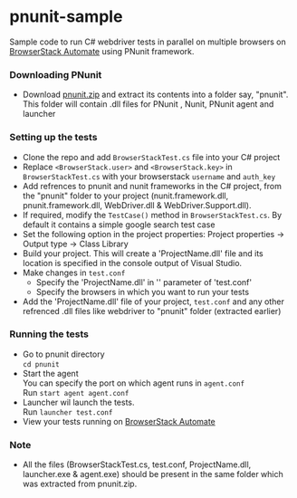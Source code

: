 # pnunit-sample
Sample code to run C# webdriver tests in parallel on multiple browsers on [BrowserStack Automate](http://www.browserstack.com/automate) using PNunit framework.

### Downloading PNunit
- Download [pnunit.zip](https://s3.amazonaws.com/browserStack/selenium/PNUnit.zip) and extract its contents into a folder say, "pnunit". This folder will contain .dll files for PNunit , Nunit, PNunit agent and launcher

### Setting up the tests
- Clone the repo and add `BrowserStackTest.cs` file into your C# project
- Replace `<BrowserStack.user>` and `<BrowserStack.key>` in `BrowserStackTest.cs` with your  browserstack `username` and `auth_key`
- Add refrences to pnunit and nunit frameworks in the C# project, from the "pnunit" folder to your project (nunit.framework.dll, pnunit.framework.dll, WebDriver.dll & WebDriver.Support.dll).
- If required, modify the `TestCase()` method in `BrowserStackTest.cs`. By default it contains a simple google search test case 
-  Set the following option in the project properties:
Project properties → Output type → Class Library
- Build your project. This will create a 'ProjectName.dll' file and its location is specified in the console output of Visual Studio.
- Make changes in `test.conf` 
	- Specify the 'ProjectName.dll' in '<Assembly>' parameter of 'test.conf'	 
	- Specify the browsers in which you want to run your tests
- Add the 'ProjectName.dll' file of your project, `test.conf` and any other refrenced .dll files like webdriver to "pnunit" folder (extracted earlier)

### Running the tests
- Go to pnunit directory <br/>`cd pnunit` 
- Start the agent <br/> You can specify the port on which agent runs in `agent.conf` <br/> Run `start agent agent.conf` 
- Launcher wil launch the tests.<br/>Run `launcher test.conf`
- View your tests running on [BrowserStack Automate](http://www.browserstack.com/automate)

### Note
- All the files (BrowserStackTest.cs, test.conf, ProjectName.dll, launcher.exe & agent.exe) should be present in the same folder which was extracted from pnunit.zip.
